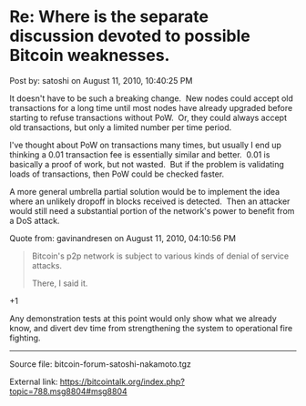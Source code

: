 # Re: Where is the separate discussion devoted to possible Bitcoin weaknesses.

Post by: satoshi on August 11, 2010, 10:40:25 PM

It doesn't have to be such a breaking change. &nbsp;New nodes could accept old transactions for a long time until most nodes have already upgraded before starting to refuse transactions without PoW. &nbsp;Or, they could always accept old transactions, but only a limited number per time period.

I've thought about PoW on transactions many times, but usually I end up thinking a 0.01 transaction fee is essentially similar and better. &nbsp;0.01 is basically a proof of work, but not wasted. &nbsp;But if the problem is validating loads of transactions, then PoW could be checked faster.

A more general umbrella partial solution would be to implement the idea where an unlikely dropoff in blocks received is detected. &nbsp;Then an attacker would still need a substantial portion of the network's power to benefit from a DoS attack.

Quote from: gavinandresen on August 11, 2010, 04:10:56 PM

> Bitcoin's p2p network is subject to various kinds of denial of service attacks.
>
> There, I said it.

+1

Any demonstration tests at this point would only show what we already know, and divert dev time from strengthening the system to operational fire fighting.

---

Source file: bitcoin-forum-satoshi-nakamoto.tgz

External link: https://bitcointalk.org/index.php?topic=788.msg8804#msg8804
